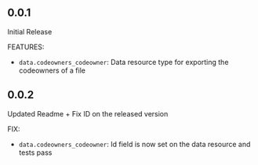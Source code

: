 ## 0.0.1

Initial Release

FEATURES:
* `data.codeowners_codeowner`: Data resource type for exporting the codeowners of a file

## 0.0.2

Updated Readme + Fix ID on the released version

FIX:
* `data.codeowners_codeowner`: Id field is now set on the data resource and tests pass
